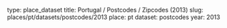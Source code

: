 type: place_dataset
title: Portugal / Postcodes / Zipcodes (2013)
slug: places/pt/datasets/postcodes/2013
place: pt
dataset: postcodes
year: 2013
